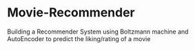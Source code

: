 # Movie-Recommender
Building a Recommender System using Boltzmann machine and AutoEncoder to predict the liking/rating of a movie
